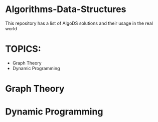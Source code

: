 # Algorithms-Data-Structures
This repository has a list of AlgoDS solutions and their usage in the real world

# TOPICS:
+ Graph Theory
+ Dynamic Programming

# Graph Theory

# Dynamic Programming
